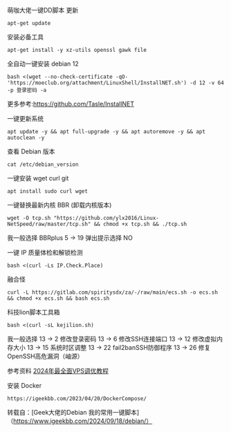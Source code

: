 萌咖大佬一键DD脚本
更新
```
apt-get update
```

安装必备工具
```
apt-get install -y xz-utils openssl gawk file
```

全自动一键安装 debian 12
```
bash <(wget --no-check-certificate -qO- 'https://moeclub.org/attachment/LinuxShell/InstallNET.sh') -d 12 -v 64 -p 登录密码 -a

```
更多参考:https://github.com/Tasle/InstallNET

一键更新系统
```
apt update -y && apt full-upgrade -y && apt autoremove -y && apt autoclean -y
```

查看 Debian 版本
```
cat /etc/debian_version
```

一键安装 wget curl git
```
apt install sudo curl wget 

```

一键替换最新内核 BBR (卸载内核版本)
```
wget -O tcp.sh "https://github.com/ylx2016/Linux-NetSpeed/raw/master/tcp.sh" && chmod +x tcp.sh && ./tcp.sh

```
我一般选择 BBRplus 5 -> 19
弹出提示选择 NO


一键 IP 质量体检和解锁检测
```
bash <(curl -Ls IP.Check.Place)

```
融合怪
```
curl -L https://gitlab.com/spiritysdx/za/-/raw/main/ecs.sh -o ecs.sh && chmod +x ecs.sh && bash ecs.sh

```

科技lion脚本工具箱
```
bash <(curl -sL kejilion.sh)
```

我一般选择
13 -> 2 修改登录密码
13 -> 6 修改SSH连接端口
13 -> 12 修改虚拟内存大小
13 -> 15 系统时区调整
13 -> 22 fail2banSSH防御程序
13 -> 26 修复OpenSSH高危漏洞（岫源）


参考资料 [2024年最全面VPS调优教程](https://www.youtube.com/watch?v=OR73PNaJmbk)

安装 Docker
```
https://igeekbb.com/2023/04/20/DockerCompose/
```

转载自：[Geek大佬的Debian 我的常用一键脚本]（https://www.igeekbb.com/2024/09/18/debian/）